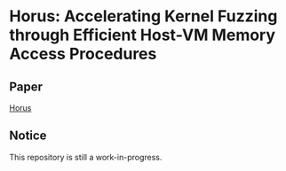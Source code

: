 # Horus: Accelerating Kernel Fuzzing through Efficient Host-VM Memory Access Procedures

## Paper

[Horus](http://www.wingtecher.com/themes/WingTecherResearch/assets/papers/Horus_TOSEM_23.pdf)

## Notice

This repository is still a work-in-progress.
